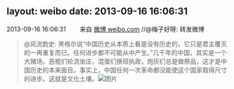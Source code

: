 layout: weibo
date: 2013-09-16 16:06:31
---
<meta name="referrer" content="no-referrer" />

2013-09-16 16:06:31  &nbsp;&nbsp;&nbsp;&nbsp;&nbsp;&nbsp; 来自 <a href="http://weibo.com/" rel="nofollow">微博 weibo.com</a>
//@梅子好呀: 转发微博
>  @风流韵史: 黑格尔说“中国历史从本质上看是没有历史的，它只是君主覆灭的一再重复而已。任何进步都不可能从中产生。”几千年的中国，其实是一个大赌场，恶棍们轮流坐庄，混蛋们换班执政，炮灰们总是做祭品，这才是中国历史的本来面目。事实上，中国任何一次革命都没能使这个国家取得尺寸的进步。这就是文化土壤。 ​​​
>  ![图片](https://ww3.sinaimg.cn/large/9f020129tw1e8l4auwon2j204904u0sl.jpg)
